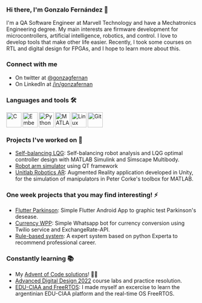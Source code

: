 <link rel="stylesheet" href="https://cdn.jsdelivr.net/gh/devicons/devicon@v2.15.1/devicon.min.css">

### Hi there, I'm Gonzalo Fernández 👋

I'm a QA Software Engineer at Marvell Technology and have a Mechatronics Engineering degree. My main interests are firmware development for microcontrollers, artificial intelligence, robotics, and control. I love to develop tools that make other life easier. Recently, I took some courses on RTL and digital design for FPGAs, and I hope to learn more about this.

### Connect with me

- <i class="devicon-twitter-original colored"></i> On twitter at [@gonzagfernan](https://twitter.com/gonzagfernan)
- <i class="devicon-linkedin-plain colored"></i> On LinkedIn at [/in/gonzafernan](https://www.linkedin.com/in/gonzafernan/)

### Languages and tools 🛠️

<img align="left" alt="C" width="40px" src="https://cdn.jsdelivr.net/gh/devicons/devicon/icons/c/c-original.svg" />

<img align="left" alt="Embedded C" width="40px" src="https://cdn.jsdelivr.net/gh/devicons/devicon/icons/embeddedc/embeddedc-original.svg" />

<img align="left" alt="Python" width="40px" src="https://cdn.jsdelivr.net/gh/devicons/devicon/icons/python/python-original.svg" />

<img align="left" alt="MATLAB and Simulink" width="40px" src="https://cdn.jsdelivr.net/gh/devicons/devicon/icons/matlab/matlab-original.svg" />

<img align="left" alt="Linux" width="40px" src="https://cdn.jsdelivr.net/gh/devicons/devicon/icons/linux/linux-original.svg" />

<img alt="Git" width="40px" src="https://cdn.jsdelivr.net/gh/devicons/devicon/icons/git/git-original.svg" />

### Projects I've worked on 📝

- [Self-balancing LQG](https://github.com/gonzafernan/self-balancing-lqg): Self-balancing robot analysis and LQG optimal controller design with MATLAB Simulink and Simscape Multibody. <i class="devicon-matlab-plain colored"></i>
- [Robot arm simulator](https://github.com/gonzafernan/RobotArm-Simulator) using QT framework <i class="devicon-qt-original colored"></i> <i class="devicon-cplusplus-plain colored"></i>
- [Unitlab Robotics AR](https://github.com/gonzafernan/Unitlab-RoboticsAR): Augmented Reality application developed in Unity, for the simulation of manipulators in Peter Corke's toolbox for MATLAB. <i class="devicon-csharp-plain colored"></i><i class="devicon-unity-original colored"></i><i class="devicon-matlab-plain colored"></i>

### One week projects that you may find interesting! ⚡

- [Flutter Parkinson](https://github.com/gonzafernan/flutter_parkinson): Simple Flutter Android App to graphic test Parkinson's desease. <i class="devicon-dart-plain colored"></i><i class="devicon-flutter-plain colored"></i><i class="devicon-tensorflow-original colored"></i>
- [Currency WPP](https://github.com/gonzafernan/currency-wpp): Simple Whatsapp bot for currency conversion using Twilio service and ExchangeRate-API. <i class="devicon-python-plain colored"></i>
- [Rule-based system](https://github.com/gonzafernan/rule-based-sys): A expert system based on python Experta to recommend professional career. 

### Constantly learning 📚

- My [Advent of Code solutions](https://github.com/gonzafernan/adventofcode)! 🎅🎄
- [Advanced Digital Design 2022](https://github.com/gonzafernan/advanced-digital-design) course labs and practice resolution.
- [EDU-CIAA and FreeRTOS](https://github.com/gonzafernan/educiaa-freertos): I made myself an excercise to learn the argentinian EDU-CIAA platform and the real-time OS FreeRTOS. <i class="devicon-embeddedc-plain colored"></i>
